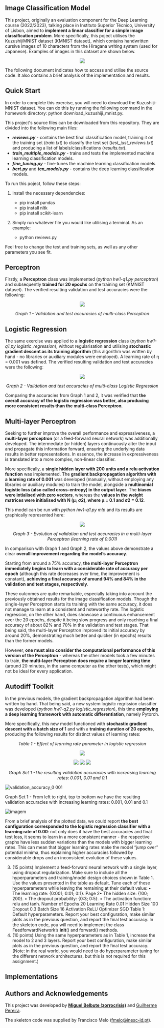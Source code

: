 ## **Image Classification Model**
This project, originally an evaluation component for the Deep Learning course (2022/2023), talking place in Instituto Superior Técnico, University of Lisbon, aimed to **implement a linear classifier for a simple image classification problem**. More specifically, this poject utilises the KuzushijiMNIST dataset (KMNIST dataset), which contains handwritten cursive images of 10 characters from the Hiragana writing system (used for Japanese). Examples of images in this dataset are shown below.

<p align="center">
  <img src="https://github.com/user-attachments/assets/598e0554-0dff-4928-82bc-ea1ffdb41e92"/>
</p>

The following document indicates how to access and utilise the source code. It also contains a brief analysis of the implementation and results.

## **Quick Start**

In order to complete this exercise, you will need to download the Kuzushiji-MNIST dataset.
You can do this by running the following command in the homework directory:
python download_kuzushiji_mnist.py.

This project's source files can be downloaded from this repository. They are divided into the following main files:
- ***reviews.py*** - contains the best final classification model, training it on the training set (*train.txt*) to classify the test set (*test_just_reviews.txt*) and producing a list of labels/classifications (*results.txt*).
- ***train_multiple_models.py*** - trains and tests the implemented machine learning classification models.
- ***fine_tuning.py*** - fine-tunes the machine learning classification models.
- ***bert.py*** and ***tcn_models.py*** - contains the deep learning classification models.

To run this poject, follow these steps:
1. Install the necessary dependencies:
     - pip install pandas
     - pip install nltk
     - pip install scikit-learn
  
2. Simply run whatever file you would like utilising a terminal. As an example:
     - python reviews.py
  
Feel free to change the test and training sets, as well as any other parameters you see fit.

## **Perceptron**
Firstly, a **Perceptron** class was implemented (*python hw1-q1.py perceptron*) and subsequently **trained for 20 epochs** on the training set (KMNIST dataset). The verified resulting validation and test accuracies were the following:

<p align="center">
  <img src="https://github.com/user-attachments/assets/6460c8d3-3d0c-4a1e-964b-a83856f8cb9d"/>
</p>

<p align="center">
  <i>Graph 1 - Validation and test accuracies of multi-class Perceptron</i>
</p>

## **Logistic Regression**
The same exercise was applied to a **logistic regression** class (*python hw1-q1.py logistic_regression*), without regularisation and utilising **stochastic gradient descent as its training algorithm** (this algorithm was written by hand - no libraries or auxiliary modules were employed). A learning rate of η = 0.001 was defined. The verified resulting validation and test accuracies were the following:

<p align="center">
  <img src="https://github.com/user-attachments/assets/a496fcc1-88cf-4551-869c-296c899581f6"/>
</p>

<p align="center">
  <i>Graph 2 - Validation and test accuracies of multi-class Logistic Regression</i>
</p>

Comparing the accuracies from Graph 1 and 2, it was verified that **the overall accuracy of the logistic regression was better, also producing more consistent results than the multi-class Perceptron**.

## **Multi-layer Perceptron**
Seeking to further improve the overall performance and expressiveness, a **multi-layer perceptron** (or a feed-forward neural network) was additionally developed. The intermediate (or hidden) layers continuously alter the input and propagate this information forward, ensuring the underlying data results in better representations. In essence, the increase in expressiveness is translated into a more complex, non-linear classifier.

More specifically, a **single hidden layer with 200 units and a relu activation function** was implemented. The **gradient backpropagation algorithm with a learning rate of 0.001** was developed (manually, without employing any libraries or auxiliary modules) to train the model, alongside a **multinomial logistic loss (also called cross-entropy) in the output layer**. The **biases were intialised with zero vectors**, whereas the **values in the weight matrices were initialised with N (µ; σ2), where µ = 0.1 and σ2 = 0.12**.

This model can be run with *python hw1-q1.py mlp* and its results are graphically represented here:

<p align="center">
  <img src="https://github.com/user-attachments/assets/bb56b417-b0bf-4ffc-8bdf-d009720baf33"/>
</p>

<p align="center">
  <i>Graph 3 - Evolution of validation and test accuracies in a multi-layer Perceptron (learning rate of 0.001)</i>
</p>

In comparison with Graph 1 and Graph 2, the values above demonstrate a clear **overall improvement regarding the model’s accuracy**.

Starting from around a 75% accuracy, **the multi-layer Perceptron immediately begins to learn with a considerable rate of accuracy per epoch** (although this rate decreases over time, the improvement is constant), **achieving a final accuracy of around 94% and 84% in the validation and test stages, respectively**. 

These outcomes are quite remarkable, especially taking into account the previously obtained results for the image classification models. Though the single-layer Perceptron starts its training with the same accuracy, it does not manage to learn at a consistent and noteworthy rate. The logistic regression, on the other hand, does showcase a continuous enhancement over the 20 epochs, despite it being slow progress and only reaching a final accuracy of about 82% and 70% in the validation and test stages. That being said, the multi-layer Perceptron improved its initial accuracy by around 20%, demonstrating much better and quicker (in epochs) results than the former models.

However, **one must also consider the computational performance of this version of the Perceptron** - whereas the other models took a few minutes to train, **the multi-layer Perceptron does require a longer learning time** (around 20 minutes, in the same computer as the other tests), which might not be ideal for every application.


## **Autodiff Toolkit**
In the previous models, the gradient backpropagation algorithm had been written by hand. That being said, a new system logisitc regrission classifier was developed (*python hw1-q2.py logistic_regression*), this time **employing a deep learning framework with automatic differentiation**, namely Pytorch.

More specifically, this new model functioned with **stochastic gradient descent with a batch size of 1** and with a **training duration of 20 epochs**, producing the following results for distinct values of learning rates:

<p align="center">
  <i>Table 1 - Effect of learning rate parameter in logistic regression</i>
</p>

<p align="center">
  <img src="https://github.com/user-attachments/assets/82650516-92aa-45eb-af48-db7edfa85d5d"/>
</p>



<p align="center">
  <img src="https://github.com/user-attachments/assets/a3dd2bf8-dbb6-4547-89bc-b8faee78516b"/>
  <img src="https://github.com/user-attachments/assets/5dd86603-f221-49f4-8670-c9bcd2883983"/>
  <img src="https://github.com/user-attachments/assets/96650339-d148-419c-a351-4d80749a3db7"/>
</p>

<p align="center">
  <i>Graph Set 1 -The resulting validation accuracies with increasing learning rates: 0.001, 0.01 and 0.1</i>
</p>

![validation_accuracy_0 001](https://github.com/user-attachments/assets/a3dd2bf8-dbb6-4547-89bc-b8faee78516b)

Graph Set 1 - From left to right, top to bottom we have the resulting validation accuracies with
increasing learning rates: 0.001, 0.01 and 0.1

![imagem](https://github.com/user-attachments/assets/82650516-92aa-45eb-af48-db7edfa85d5d)


From a brief analysis of the plotted data, we could report **the best configuration corresponded to the logistic regression classifier with a learning rate of 0.00**: not only does it have the best accuracies and final test loss, it seems to learn in a more consistent manner - the respective graphs have less sudden variations than the models with bigger learning rates. This can mean that bigger learning rates make the model “jump over” potential minima, thus explaining higher accuracies followed by considerable drops and an inconsistent evolution of these values.



3. (15 points) Implement a feed-forward neural network with a single layer, using dropout
regularization. Make sure to include all the hyperparameters and training/model design
choices shown in Table 1. Use the values presented in the table as default. Tune each of
these hyperparameters while leaving the remaining at their default value:
• The learning rate: {0:001; 0:01; 0:1}.
Page 2• The hidden size: {100; 200}.
• The dropout probability: {0:3; 0:5}.
• The activation function: relu and tanh.
Number of Epochs 20
Learning Rate 0.01
Hidden Size 100
Dropout 0.3
Batch Size 16
Activation ReLU
Optimizer SGD
Table 1: Default hyperparameters.
Report your best configuration, make similar plots as in the previous question, and report
the final test accuracy.
In the skeleton code, you will need to implement the class FeedforwardNetwork’s __init__()
and forward() methods.
4. (10 points) Using the same hyperparameters as in Table 1, increase the model to 2 and 3
layers. Report your best configuration, make similar plots as in the previous question, and
report the final test accuracy. (Note: in the real world, you would need to do hyperparameter
tuning for the different network architectures, but this is not required for this assignment.)


## **Implementations**

## **Authors and Acknowledgements**
This project was developed by **[Miguel Belbute (zorrocrisis)](https://github.com/zorrocrisis)** and [Guilherme Pereira](https://github.com/the-Kob).

The skeleton code was supplied by Francisco Melo (fmelo@inesc-id.pt).
